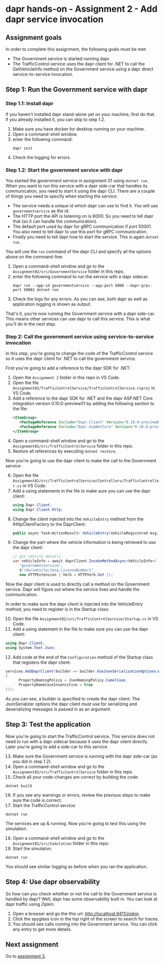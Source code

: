 # dapr hands-on - Assignment 2 - Add dapr service invocation

## Assignment goals

In order to complete this assignment, the following goals must be met:

- The Government service is started running dapr.
- The TrafficControl service uses the dapr client for .NET to call the GetVehicleInfo method on the Government service using a dapr direct service-to-service invocation.

## Step 1: Run the Government service with dapr

### Step 1.1: Install dapr

If you haven't installed dapr stand-alone yet on your machine, first do that. If you already installed it, you can skip to step 1.2.

1. Make sure you have docker for desktop running on your machine.
2. Open a command-shell window.
3. enter the following command:
   ```
   dapr init
   ```
4. Check the logging for errors.

### Step 1.2: Start the government service with dapr

You started the government service in assignment 01 using `dotnet run`. When you want to run this service with a dapr side-car that handles its communication, you need to start it using the dapr CLI. There are a couple of things you need to specify when starting the service:

- The service needs a unique id which dapr can use to find it. You will use `governmentservice` as the id.
- The HTTP port the API is listening on is 6000. So you need to tell dapr that (so it can handle the communication).
- The default port used by dapr for gRPC communication if port 50001. You also need to tell dapr to use this port for gRPC communication.
- Finally you need to tell dapr how to start the service. This is again `dotnet run`.

You will use the `run` command of the dapr CLI and specify all the options above on the command-line:

1. Open a command-shell window and go to the `Assignment02/src/GovernmentService` folder in this repo.
2. enter the following command to run the service with a dapr sidecar:
   ```
   dapr run --app-id governmentservice --app-port 6000 --dapr-grpc-port 50001 dotnet run
   ```
3. Check the logs for any errors. As you can see, both dapr as well as application logging is shown as output.

That's it, you're now running the Government service with a dapr side-car. This means other services can use dapr to call this service. This is what you'll do in the next step.

### Step 2: Call the government service using service-to-service invocation

In this step, you're going to change the code of the TrafficControl service so it uses the dapr client for .NET to call the government service.

First you're going to add a reference to the dapr SDK for .NET:

1. Open the `Assignment 2` folder in this repo in VS Code.
2. Open the file `Assignment02/TrafficControlService/TrafficControlService.csproj` in VS Code.
3. Add a reference to the dapr SDK for .NET and the dapr ASP.NET Core integration version 0.10.0-preview01 by adding the following section to the file:
   ```xml
   <ItemGroup>
      <PackageReference Include="Dapr.Client" Version="0.10.0-preview01" />
      <PackageReference Include="Dapr.AspNetCore" Version="0.10.0-preview01" />
   </ItemGroup>
   ```
4. Open a command-shell window and go to the `Assignment02/src/TrafficControlService` folder in this repo.
5. Restore all references by executing `dotnet restore`.

Now you're going to use the dapr client to make the call to the Government service:

6. Open the file `Assignment02/src/TrafficControlService/Controllers/TrafficController.cs` in VS Code.
7. Add a using statements in the file to make sure you can use the dapr client:
   ```csharp
   using Dapr.Client;
   using Dapr.Client.Http;
   ```
8. Change the client injected into the `VehicleEntry` method from the IHttpClientFactory to the DaprClient:
   ```csharp
   public async Task<ActionResult> VehicleEntry(VehicleRegistered msg, [FromServices] DaprClient daprClient)

   ```
9. Change the part where the vehicle information is being retrieved to use the dapr client:
   ```csharp
   // get vehicle details
   var vehicleInfo = await daprClient.InvokeMethodAsync<VehicleInfo>(
      "governmentservice",
      $"rdw/vehicle/{msg.LicenseNumber}",
      new HTTPExtension { Verb = HTTPVerb.Get });
   ```

Now the dapr client is used to directly call a method on the Government service. Dapr will figure out where the service lives and handle the communication.

In order to make sure the dapr client is injected into the VehicleEntry method, you need to register is in the Startup class:

10. Open the file `Assignment02/src/TrafficControlService/Startup.cs` in VS Code.
11. Add a using statement in the file to make sure you can use the dapr client:
   ```csharp
   using Dapr.Client;
   using System.Text.Json;
   ```
12. Add code at the end of the `Configuration` method of the Startup class that registers the dapr client:
   ```csharp
   services.AddDaprClient(builder => builder.UseJsonSerializationOptions(new JsonSerializerOptions()
   {
         PropertyNamingPolicy = JsonNamingPolicy.CamelCase,
         PropertyNameCaseInsensitive = true
   }));
   ```
   As you can see, a builder is specified to create the dapr client. The JsonSerializer options the dapr client must use for serializing and deserializing messages is passed in as an argument.

## Step 3: Test the application

Now you're going to start the TrafficControl service. This service does not need to run with a dapr sidecar because it uses the dapr client directly. Later you're going to add a side-car to this service.

13. Make sure the Government service is running with the dapr side-car (as you did in step 1.2).
14. Open a command-shell window and go to the `Assignment02/src/TrafficControlService` folder in this repo.
15. Check all your code-changes are correct by building the code:
   ```
   dotnet build
   ```
16. If you see any warnings or errors, review the previous steps to make sure the code is correct.
17. Start the TrafficControl service:
   ```
   dotnet run
   ```

The services are up & running. Now you're going to test this using the simulation.

18. Open a command-shell window and go to the `Assignment02/src/Simulation` folder in this repo.
19. Start the simulaton:
   ```
   dotnet run
   ```

You should see similar logging as before when you ran the application.

## Step 4: Use dapr observability

So how can you check whether or not the call to the Government service is handled by dapr? Well, dapr has some observability built in. You can look at dapr traffic using Zipkin:

1. Open a browser and go the this url: [http://localhost:9411/zipkin](http://localhost:9411/zipkin).
2. Click the spyglass icon in the top right of the screen to search for traces.
3. You should see calls coming into the Government service. You can click any entry to get more details.

## Next assignment

Go to [assignment 3](../Assignment03/README.md).